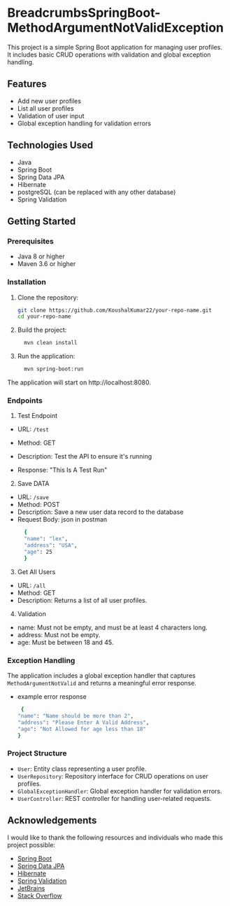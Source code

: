 # BreadcrumbsSpringBoot-MethodArgumentNotValidException

This project is a simple Spring Boot application for managing user profiles. It includes basic CRUD operations with validation and global exception handling.

## Features

- Add new user profiles
- List all user profiles
- Validation of user input
- Global exception handling for validation errors

## Technologies Used

- Java
- Spring Boot
- Spring Data JPA
- Hibernate
- postgreSQL (can be replaced with any other database)
- Spring Validation

## Getting Started

### Prerequisites

- Java 8 or higher
- Maven 3.6 or higher

### Installation

1. Clone the repository:
   ```sh
   git clone https://github.com/KoushalKumar22/your-repo-name.git
   cd your-repo-name
2. Build the project:
   ```sh
     mvn clean install
3. Run the application:
   ```sh
     mvn spring-boot:run
The application will start on http://localhost:8080.

### Endpoints

1. Test Endpoint
- URL: `/test`

- Method: GET

- Description: Test the API to ensure it's running

- Response: "This Is A Test Run"

2. Save DATA
- URL: `/save`
- Method: POST
- Description: Save a new user data record to the database
- Request Body: json in postman
  ```sh
    {
    "name": "lex",
    "address": "USA",
    "age": 25
    }

3. Get All Users
- URL: `/all`
- Method: GET
- Description: Returns a list of all user profiles.
  
4. Validation
- name: Must not be empty, and must be at least 4 characters long.
- address: Must not be empty.
- age: Must be between 18 and 45.

### Exception Handling

The application includes a global exception handler that captures `MethodArgumentNotValid` and returns a meaningful error response.
- example error response
  ```sh
   {
  "name": "Name should be more than 2",
  "address": "Please Enter A Valid Address",
  "age": "Not Allowed for age less than 18"
  }
### Project Structure

- `User`: Entity class representing a user profile.
- `UserRepository`: Repository interface for CRUD operations on user profiles.
- `GlobalExceptionHandler`: Global exception handler for validation errors.
- `UserController`: REST controller for handling user-related requests.

## Acknowledgements

I would like to thank the following resources and individuals who made this project possible:

- [Spring Boot](https://spring.io/projects/spring-boot)
- [Spring Data JPA](https://spring.io/projects/spring-data-jpa)
- [Hibernate](http://hibernate.org/)
- [Spring Validation](https://docs.spring.io/spring-framework/docs/current/reference/html/core.html#validation)
- [JetBrains](https://www.jetbrains.com/idea/)
- [Stack Overflow](https://stackoverflow.com/)
